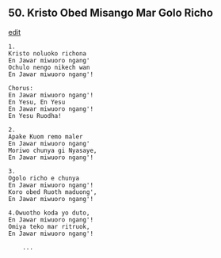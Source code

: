 
## 50.  Kristo Obed Misango Mar Golo Richo
[edit](https://docs.google.com/document/d/1nqepxhotbOUC9sWjF3vhRPkSN03WgJ8f/edit?mode=html)



    1.
    Kristo noluoko richona
    En Jawar miwuoro ngang'
    Ochulo nengo nikech wan
    En Jawar miwuoro ngang'!

    Chorus:
    En Jawar miwuoro ngang'!
    En Yesu, En Yesu
    En Jawar miwuoro ngang'!
    En Yesu Ruodha!

    2.
    Apake Kuom remo maler
    En Jawar miwuoro ngang'
    Moriwo chunya gi Nyasaye,
    En Jawar miwuoro ngang'!

    3.
    Ogolo richo e chunya
    En Jawar miwuoro ngang'!
    Koro obed Ruoth maduong',
    En Jawar miwuoro ngang'!

    4.Owuotho koda yo duto,
    En Jawar miwuoro ngang'!
    Omiya teko mar ritruok,
    En Jawar miwuoro ngang'!

        ...
